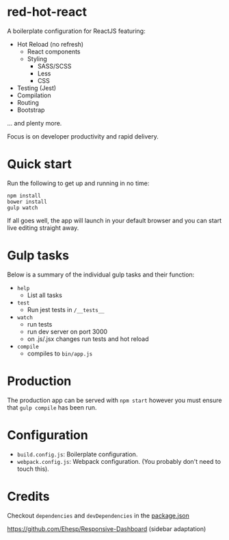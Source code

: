 red-hot-react
======================

A boilerplate configuration for ReactJS featuring:

* Hot Reload (no refresh)
    * React components
    * Styling
        * SASS/SCSS
        * Less
        * CSS
* Testing (Jest)
* Compilation
* Routing
* Bootstrap

... and plenty more.

Focus is on developer productivity and rapid delivery.

# Quick start

Run the following to get up and running in no time:

```
npm install
bower install
gulp watch
```

If all goes well, the app will launch in your default browser and you can start live editing straight away.

# Gulp tasks

Below is a summary of the individual gulp tasks and their function:

* `help`
    * List all tasks
* `test`
    * Run jest tests in `/__tests__`
* `watch`
    * run tests
    * run dev server on port 3000
    * on .js/.jsx changes run tests and hot reload
* `compile`
    * compiles to `bin/app.js`

# Production

The production app can be served with `npm start` however you must ensure that `gulp compile` has been run.

# Configuration

* `build.config.js`: Boilerplate configuration.
* `webpack.config.js`: Webpack configuration. (You probably don't need to touch this).

# Credits

Checkout `dependencies` and `devDependencies` in the [package.json](https://github.com/mtford90/red-hot-react/blob/master/package.json)

https://github.com/Ehesp/Responsive-Dashboard (sidebar adaptation)
